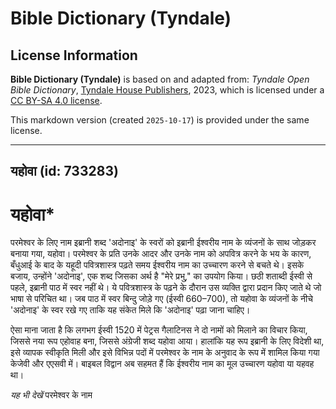 # Bible Dictionary (Tyndale)

## License Information

**Bible Dictionary (Tyndale)** is based on and adapted from: _Tyndale Open Bible Dictionary_, [Tyndale House Publishers](https://tyndaleopenresources.com/), 2023, which is licensed under a [CC BY-SA 4.0 license](https://creativecommons.org/licenses/by-sa/4.0/legalcode.en).

This markdown version (created `2025-10-17`) is provided under the same license.



--------------------------------

## यहोवा (id: 733283)

यहोवा\*
=======

परमेश्वर के लिए नाम इब्रानी शब्द 'अदोनाइ' के स्वरों को इब्रानी ईश्वरीय नाम के व्यंजनों के साथ जोड़कर बनाया गया, यहोवा। परमेश्वर के प्रति उनके आदर और उनके नाम को अपवित्र करने के भय के कारण, बँधुआई के बाद के यहूदी पवित्रशास्त्र पढ़ते समय ईश्वरीय नाम का उच्चारण करने से बचते थे। इसके बजाय, उन्होंने 'अदोनाइ', एक शब्द जिसका अर्थ है "मेरे प्रभु," का उपयोग किया। छठी शताब्दी ईस्वी से पहले, इब्रानी पाठ में स्वर नहीं थे। ये पवित्रशास्त्र के पढ़ने के दौरान उस व्यक्ति द्वारा प्रदान किए जाते थे जो भाषा से परिचित था। जब पाठ में स्वर बिन्दु जोड़े गए (ईस्वी 660–700\), तो यहोवा के व्यंजनों के नीचे 'अदोनाइ' के स्वर रखे गए ताकि यह संकेत मिले कि 'अदोनाइ' पढ़ा जाना चाहिए।

ऐसा माना जाता है कि लगभग ईस्वी 1520 में पेट्रस गैलाटिनस ने दो नामों को मिलाने का विचार किया, जिससे नया रूप एहोवाह बना, जिससे अंग्रेजी शब्द यहोवा आया। हालांकि यह रूप इब्रानी के लिए विदेशी था, इसे व्यापक स्वीकृति मिली और इसे विभिन्न पदों में परमेश्वर के नाम के अनुवाद के रूप में शामिल किया गया केजेवी और एएसवी में। बाइबल विद्वान अब सहमत हैं कि ईश्वरीय नाम का मूल उच्चारण यहोवा या यहवह था।

*यह भी देखें* परमेश्वर के नाम


